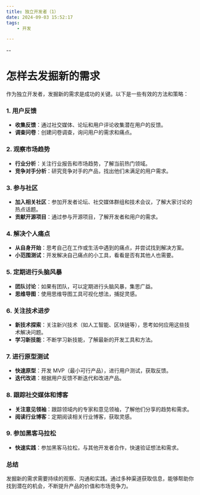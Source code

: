 ```yaml
---
title: 独立开发者（1）
date: 2024-09-03 15:52:17
tags:
	- 开发

---
```


--

# 怎样去发掘新的需求

作为独立开发者，发掘新的需求是成功的关键。以下是一些有效的方法和策略：

### 1. 用户反馈

- **收集反馈**：通过社交媒体、论坛和用户评论收集潜在用户的反馈。
- **调查问卷**：创建问卷调查，询问用户的需求和痛点。

### 2. 观察市场趋势

- **行业分析**：关注行业报告和市场趋势，了解当前热门领域。
- **竞争对手分析**：研究竞争对手的产品，找出他们未满足的用户需求。

### 3. 参与社区

- **加入相关社区**：参加开发者论坛、社交媒体群组和技术会议，了解大家讨论的热点话题。
- **贡献开源项目**：通过参与开源项目，了解开发者和用户的需求。

### 4. 解决个人痛点

- **从自身开始**：思考自己在工作或生活中遇到的痛点，并尝试找到解决方案。
- **小范围测试**：开发解决自己痛点的小工具，看看是否有其他人也需要。

### 5. 定期进行头脑风暴

- **团队讨论**：如果有团队，可以定期进行头脑风暴，集思广益。
- **思维导图**：使用思维导图工具可视化想法，捕捉灵感。

### 6. 关注技术进步

- **新技术探索**：关注新兴技术（如人工智能、区块链等），思考如何应用这些技术解决问题。
- **学习新技能**：不断学习新技能，了解最新的开发工具和方法。

### 7. 进行原型测试

- **快速原型**：开发 MVP（最小可行产品），进行用户测试，获取反馈。
- **迭代改进**：根据用户反馈不断迭代和改进产品。

### 8. 跟踪社交媒体和博客

- **关注意见领袖**：跟踪领域内的专家和意见领袖，了解他们分享的趋势和需求。
- **阅读行业博客**：定期阅读相关行业博客，获取灵感。

### 9. 参加黑客马拉松

- **快速实践**：参加黑客马拉松，与其他开发者合作，快速验证想法和需求。

### 总结

发掘新的需求需要持续的观察、沟通和实践。通过多种渠道获取信息，能够帮助你找到潜在的机会，不断提升产品的价值和市场竞争力。